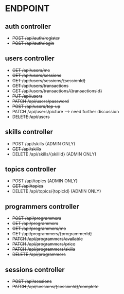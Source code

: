 # ENDPOINT

## auth controller

- ~~POST /api/auth/register~~
- ~~POST /api/auth/login~~

## users controller

- ~~GET /api/users/me~~
- ~~GET /api/users/sessions~~
- ~~GET /api/users/sessions/{sessionId}~~
- ~~GET /api/users/transactions~~
- ~~GET /api/users/transactions/{transactionsId}~~
- ~~PUT /api/users~~
- ~~PATCH /api/users/password~~
- ~~POST /api/users/top-up~~
- PATCH /api/users/picture --> need further discussion
- ~~DELETE /api/users~~

## skills controller

- POST /api/skills (ADMIN ONLY)
- ~~GET /api/skills~~
- DELETE /api/skills/{skillId} (ADMIN ONLY)

## topics controller

- POST /api/topics (ADMIN ONLY)
- ~~GET /api/topics~~
- DELETE /api/topics/{topicId} (ADMIN ONLY)

## programmers controller

- ~~POST /api/programmers~~
- ~~GET /api/programmers~~
- ~~GET /api/programmers/me~~
- ~~GET /api/programmers/{programmerId}~~
- ~~PATCH /api/programmers/available~~
- ~~PATCH /api/programmers/price~~
- ~~PATCH /api/programmers/skills~~
- ~~DELETE /api/programmers~~

## sessions controller

- ~~POST /api/sessions~~
- ~~PATCH /api/sessions/{sessionId}/complete~~
